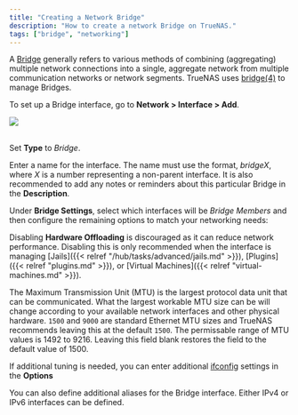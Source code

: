 ```yaml
---
title: "Creating a Network Bridge"
description: "How to create a network Bridge on TrueNAS."
tags: ["bridge", "networking"]
---
```


A [Bridge](https://tools.ietf.org/html/rfc6325) generally refers to various methods of combining (aggregating) multiple network connections into a single, aggregate network from multiple communication networks or network segments. TrueNAS uses [bridge(4)](https://www.freebsd.org/cgi/man.cgi?bridge(4)) to manage Bridges. 

To set up a Bridge interface, go to **Network > Interface > Add**.

<img src="/images/TN-AddBridgeInterface.png">
<br><br>

Set **Type** to *Bridge*.

Enter a name for the interface. The name must use the format, *bridgeX*, where *X* is a number representing a non-parent interface.
It is also recommended to add any notes or reminders about this particular Bridge in the **Description**.

Under **Bridge Settings**, select which interfaces will be *Bridge Members* and then configure the remaining options to match your networking needs:

Disabling **Hardware Offloading** is discouraged as it can reduce network performance.
Disabling this is only recommended when the interface is managing [Jails]({{< relref "/hub/tasks/advanced/jails.md" >}}), [Plugins]({{< relref "plugins.md" >}}), or [Virtual Machines]({{< relref "virtual-machines.md" >}}).

The Maximum Transmission Unit (MTU) is the largest protocol data unit that can be communicated.
What the largest workable MTU size can be will change according to your available network interfaces and other physical hardware.
`1500` and `9000` are standard Ethernet MTU sizes and TrueNAS recommends leaving this at the default `1500`.
The permissable range of MTU values is 1492 to 9216. 
Leaving this field blank restores the field to the default value of 1500.

If additional tuning is needed, you can enter additional [ifconfig](https://www.freebsd.org/cgi/man.cgi?query=ifconfig) settings in the **Options**

You can also define additional aliases for the Bridge interface.
Either IPv4 or IPv6 interfaces can be defined.
